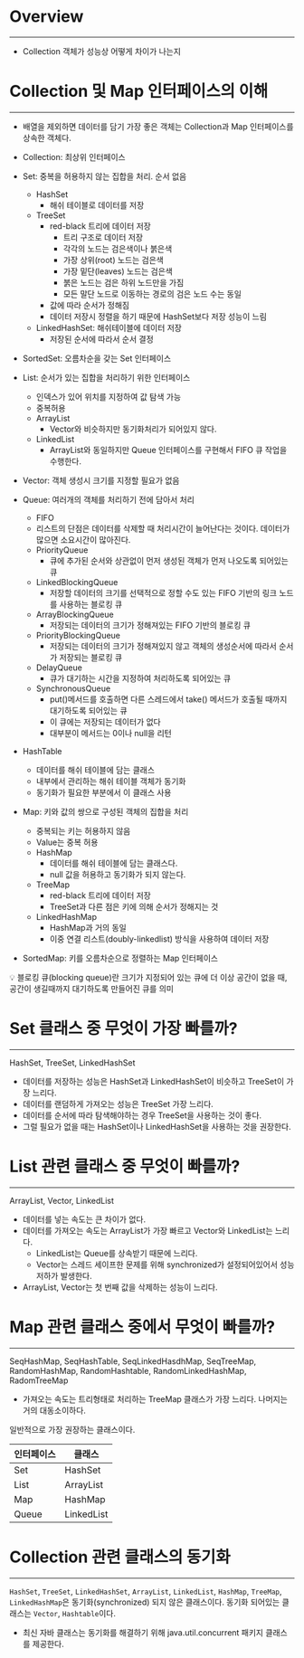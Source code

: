 # Overview

---

- Collection 객체가 성능상 어떻게 차이가 나는지

# Collection 및 Map 인터페이스의 이해

---

- 배열을 제외하면 데이터를 담기 가장 좋은 객체는 Collection과 Map 인터페이스를 상속한 객체다.

- Collection: 최상위 인터페이스
- Set: 중복을 허용하지 않는 집합을 처리. 순서 없음
    - HashSet
        - 해쉬 테이블로 데이터를 저장
    - TreeSet
        - red-black 트리에 데이터 저장
            - 트리 구조로 데이터 저장
            - 각각의 노드는 검은색이나 붉은색
            - 가장 상위(root) 노드는 검은색
            - 가장 밑단(leaves) 노드는 검은색
            - 붉은 노드는 검은 하위 노드만을 가짐
            - 모든 말단 노드로 이동하는 경로의 검은 노드 수는 동일
        - 값에 따라 순서가 정해짐
        - 데이터 저장시 정렬을 하기 때문에 HashSet보다 저장 성능이 느림
    - LinkedHashSet: 해쉬테이블에 데이터 저장
        - 저장된 순서에 따라서 순서 결정
- SortedSet: 오름차순을 갖는 Set 인터페이스
- List: 순서가 있는 집합을 처리하기 위한 인터페이스
    - 인덱스가 있어 위치를 지정하여 값 탐색 가능
    - 중복허용
    - ArrayList
        - Vector와 비슷하지만 동기화처리가 되어있지 않다.
    - LinkedList
        - ArrayList와 동일하지만 Queue 인터페이스를 구현해서 FIFO 큐 작업을 수행한다.
- Vector: 객체 생성시 크기를 지정할 필요가 없음
- Queue: 여러개의 객체를 처리하기 전에 담아서 처리
    - FIFO
    - 리스트의 단점은 데이터를 삭제할 때 처리시간이 늘어난다는 것이다. 데이터가 많으면 소요시간이 많아진다.
    - PriorityQueue
        - 큐에 추가된 순서와 상관없이 먼저 생성된 객체가 먼저 나오도록 되어있는 큐
    - LinkedBlockingQueue
        - 저장할 데이터의 크기를 선택적으로 정할 수도 있는 FIFO 기반의 링크 노드를 사용하는 블로킹 큐
    - ArrayBlockingQueue
        - 저장되는 데이터의 크기가 정해져있는 FIFO 기반의 블로킹 큐
    - PriorityBlockingQueue
        - 저장되는 데이터의 크기가 정해져있지 않고 객체의 생성순서에 따라서 순서가 저장되는 블로킹 큐
    - DelayQueue
        - 큐가 대기하는 시간을 지정하여 처리하도록 되어있는 큐
    - SynchronousQueue
        - put()메서드를 호출하면 다른 스레드에서 take() 메서드가 호출될 때까지 대기하도록 되어있는 큐
        - 이 큐에는 저장되는 데이터가 없다
        - 대부분이 메서드는 0이나 null을 리턴
- HashTable
    - 데이터를 해쉬 테이블에 담는 클래스
    - 내부에서 관리하는 해쉬 테이블 객체가 동기화
    - 동기화가 필요한 부분에서 이 클래스 사용
- Map: 키와 값의 쌍으로 구성된 객체의 집합을 처리
    - 중복되는 키는 허용하지 않음
    - Value는 중복 허용
    - HashMap
        - 데이터를 해쉬 테이블에 담는 클래스다.
        - null 값을 허용하고 동기화가 되지 않는다.
    - TreeMap
        - red-black 트리에 데이터 저장
        - TreeSet과 다른 점은 키에 의해 순서가 정해지는 것
    - LinkedHashMap
        - HashMap과 거의 동일
        - 이중 연결 리스트(doubly-linkedlist) 방식을 사용하여 데이터 저장
- SortedMap: 키를 오름차순으로 정렬하는 Map 인터페이스

<aside>
💡 블로킹 큐(blocking queue)란 크기가 지정되어 있는 큐에 더 이상 공간이 없을 때, 공간이 생길때까지 대기하도록 만들어진 큐를 의미

</aside>

# Set 클래스 중 무엇이 가장 빠를까?

---

HashSet, TreeSet, LinkedHashSet

- 데이터를 저장하는 성능은 HashSet과 LinkedHashSet이 비슷하고 TreeSet이 가장 느리다.
- 데이터를 랜덤하게 가져오는 성능은 TreeSet 가장 느리다.
- 데이터를 순서에 따라 탐색해야하는 경우 TreeSet을 사용하는 것이 좋다.
- 그럴 필요가 없을 때는 HashSet이나 LinkedHashSet을 사용하는 것을 권장한다.

# List 관련 클래스 중 무엇이 빠를까?

---

ArrayList, Vector, LinkedList

- 데이터를 넣는 속도는 큰 차이가 없다.
- 데이터를 가져오는 속도는 ArrayList가 가장 빠르고 Vector와 LinkedList는 느리다.
    - LinkedList는 Queue를 상속받기 때문에 느리다.
    - Vector는 스레드 세이프한 문제를 위해 synchronized가 설정되어있어서 성능저하가 발생한다.
- ArrayList, Vector는 첫 번째 값을 삭제하는 성능이 느리다.

# Map 관련 클래스 중에서 무엇이 빠를까?

---

SeqHashMap, SeqHashTable, SeqLinkedHasdhMap, SeqTreeMap, RandomHashMap, RandomHashtable, RandomLinkedHashMap, RadomTreeMap

- 가져오는 속도는 트리형태로 처리하는 TreeMap 클래스가 가장 느리다. 나머지는 거의 대동소이하다.

일반적으로 가장 권장하는 클래스이다.

| 인터페이스 | 클래스 |
| --- | --- |
| Set | HashSet |
| List | ArrayList |
| Map | HashMap |
| Queue | LinkedList |

# Collection 관련 클래스의 동기화

---

`HashSet`, `TreeSet`, `LinkedHashSet`, `ArrayList`, `LinkedList`, `HashMap`, `TreeMap`, `LinkedHashMap`은 동기화(synchronized) 되지 않은 클래스이다. 동기화 되어있는 클래스는 `Vector`, `Hashtable`이다.

- 최신 자바 클래스는 동기화를 해결하기 위해 java.util.concurrent 패키지 클래스를 제공한다.

